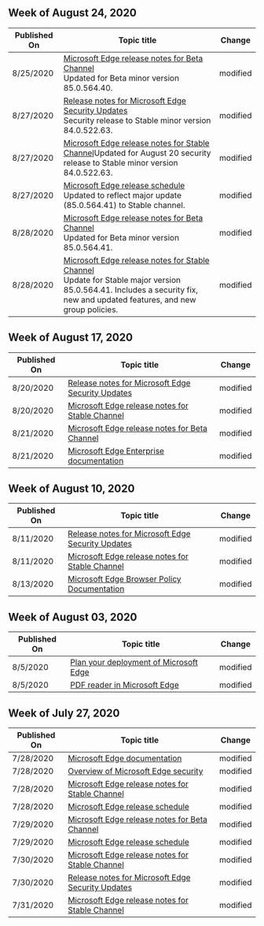 <!-- This file is generated automatically each week. Changes made to this file will be overwritten.-->




## Week of August 24, 2020


| Published On |Topic title | Change |
|------|------------|--------|
| 8/25/2020 | [Microsoft Edge release notes for Beta Channel](/DeployEdge/microsoft-edge-relnote-beta-channel)<br>Updated for Beta minor version 85.0.564.40. | modified |
| 8/27/2020 | [Release notes for Microsoft Edge Security Updates](/DeployEdge/microsoft-edge-relnotes-security)<br>Security release to Stable minor version  84.0.522.63.| modified |
| 8/27/2020 | [Microsoft Edge release notes for Stable Channel](/DeployEdge/microsoft-edge-relnote-stable-channel)Updated for August 20 security release to Stable minor version 84.0.522.63. | modified |
| 8/27/2020 | [Microsoft Edge release schedule](/DeployEdge/microsoft-edge-release-schedule)<br>Updated to reflect major update (85.0.564.41) to Stable channel.| modified |
| 8/28/2020 | [Microsoft Edge release notes for Beta Channel](/DeployEdge/microsoft-edge-relnote-beta-channel) <br>Updated for Beta minor version 85.0.564.41.| modified |
| 8/28/2020 | [Microsoft Edge release notes for Stable Channel](/DeployEdge/microsoft-edge-relnote-stable-channel)<br>Update for Stable major version 85.0.564.41. Includes a security fix, new and updated features, and new group policies. | modified |


## Week of August 17, 2020


| Published On |Topic title | Change |
|------|------------|--------|
| 8/20/2020 | [Release notes for Microsoft Edge Security Updates](/DeployEdge/microsoft-edge-relnotes-security) | modified |
| 8/20/2020 | [Microsoft Edge release notes for Stable Channel](/DeployEdge/microsoft-edge-relnote-stable-channel) | modified |
| 8/21/2020 | [Microsoft Edge release notes for Beta Channel](/DeployEdge/microsoft-edge-relnote-beta-channel) | modified |
| 8/21/2020 | [Microsoft Edge Enterprise documentation](/DeployEdge/index) | modified |


## Week of August 10, 2020


| Published On |Topic title | Change |
|------|------------|--------|
| 8/11/2020 | [Release notes for Microsoft Edge Security Updates](/DeployEdge/microsoft-edge-relnotes-security) | modified |
| 8/11/2020 | [Microsoft Edge release notes for Stable Channel](/DeployEdge/microsoft-edge-relnote-stable-channel) | modified |
| 8/13/2020 | [Microsoft Edge Browser Policy Documentation](/DeployEdge/microsoft-edge-policies) | modified |


## Week of August 03, 2020


| Published On |Topic title | Change |
|------|------------|--------|
| 8/5/2020 | [Plan your deployment of Microsoft Edge](/DeployEdge/deploy-edge-plan-deployment) | modified |
| 8/5/2020 | [PDF reader in Microsoft Edge](/DeployEdge/microsoft-edge-pdf) | modified |


## Week of July 27, 2020


| Published On |Topic title | Change |
|------|------------|--------|
| 7/28/2020 | [Microsoft Edge documentation](/DeployEdge/index) | modified |
| 7/28/2020 | [Overview of Microsoft Edge security](/DeployEdge/security-overview) | modified |
| 7/28/2020 | [Microsoft Edge release notes for Stable Channel](/DeployEdge/microsoft-edge-relnote-stable-channel) | modified |
| 7/28/2020 | [Microsoft Edge release schedule](/DeployEdge/microsoft-edge-release-schedule) | modified |
| 7/29/2020 | [Microsoft Edge release notes for Beta Channel](/DeployEdge/microsoft-edge-relnote-beta-channel) | modified |
| 7/29/2020 | [Microsoft Edge release schedule](/DeployEdge/microsoft-edge-release-schedule) | modified |
| 7/30/2020 | [Microsoft Edge release notes for Stable Channel](/DeployEdge/microsoft-edge-relnote-stable-channel) | modified |
| 7/30/2020 | [Release notes for Microsoft Edge Security Updates](/DeployEdge/microsoft-edge-relnotes-security) | modified |
| 7/31/2020 | [Microsoft Edge release notes for Stable Channel](/DeployEdge/microsoft-edge-relnote-stable-channel) | modified |